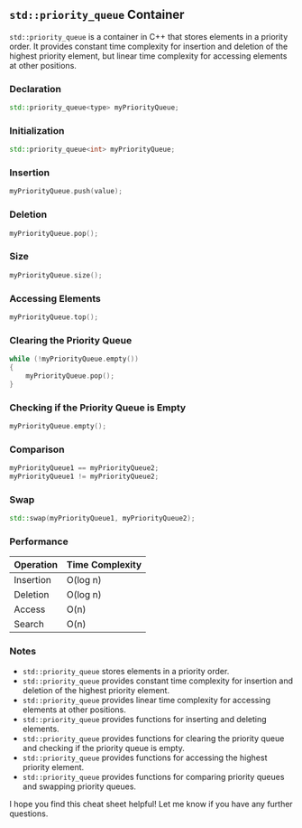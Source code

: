 
## `std::priority_queue` Container

`std::priority_queue` is a container in C++ that stores elements in a priority order. It provides constant time complexity for insertion and deletion of the highest priority element, but linear time complexity for accessing elements at other positions.

### Declaration

```cpp
std::priority_queue<type> myPriorityQueue;
```

### Initialization

```cpp
std::priority_queue<int> myPriorityQueue;
```

### Insertion

```cpp
myPriorityQueue.push(value);
```

### Deletion

```cpp
myPriorityQueue.pop();
```

### Size

```cpp
myPriorityQueue.size();
```

### Accessing Elements

```cpp
myPriorityQueue.top();
```

### Clearing the Priority Queue

```cpp
while (!myPriorityQueue.empty())
{
    myPriorityQueue.pop();
}
```

### Checking if the Priority Queue is Empty

```cpp
myPriorityQueue.empty();
```

### Comparison

```cpp
myPriorityQueue1 == myPriorityQueue2;
myPriorityQueue1 != myPriorityQueue2;
```

### Swap

```cpp
std::swap(myPriorityQueue1, myPriorityQueue2);
```

### Performance

| Operation | Time Complexity |
|-----------|----------------|
| Insertion | O(log n)       |
| Deletion  | O(log n)       |
| Access    | O(n)           |
| Search    | O(n)           |

### Notes

- `std::priority_queue` stores elements in a priority order.
- `std::priority_queue` provides constant time complexity for insertion and deletion of the highest priority element.
- `std::priority_queue` provides linear time complexity for accessing elements at other positions.
- `std::priority_queue` provides functions for inserting and deleting elements.
- `std::priority_queue` provides functions for clearing the priority queue and checking if the priority queue is empty.
- `std::priority_queue` provides functions for accessing the highest priority element.
- `std::priority_queue` provides functions for comparing priority queues and swapping priority queues.

I hope you find this cheat sheet helpful! Let me know if you have any further questions.